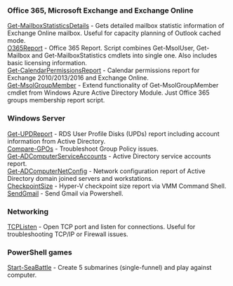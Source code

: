 ### Office 365, Microsoft Exchange and Exchange Online
[Get-MailboxStatisticsDetails](https://github.com/vfedenko/PowerShellScripts/tree/master/Get-MailboxStatisticsDetails) - Gets detailed mailbox statistic information of Exchange Online mailbox. Useful for capacity planning of Outlook cached mode. <br />
[O365Report](https://github.com/vfedenko/PowerShellScripts/tree/master/O365Report) - Office 365 Report. Script combines Get-MsolUser, Get-Mailbox and Get-MailboxStatistics cmdlets into single one. Also includes basic licensing information. <br />
[Get-CalendarPermissionsReport](https://github.com/vfedenko/PowerShellScripts/tree/master/Get-CalendarPermissionsReport) - Calendar permissions report for Exchange 2010/2013/2016 and Exchange Online. <br />
[Get-MsolGroupMember](https://github.com/vfedenko/PowerShellScripts/tree/master/Get-MsolGroupMember) - Extend functionality of Get-MsolGroupMember cmdlet from Windows Azure Active Directory Module. Just Office 365 groups membership report script.

### Windows Server
[Get-UPDReport](https://github.com/vfedenko/PowerShellScripts/tree/master/Get-UPDReport) - RDS User Profile Disks (UPDs) report including account information from Active Directory. <br />
[Compare-GPOs](https://github.com/vfedenko/PowerShellScripts/tree/master/Compare-GPOs) - Troubleshoot Group Policy issues. <br />
[Get-ADComputerServiceAccounts](https://github.com/vfedenko/PowerShellScripts/tree/master/Get-ADComputerServiceAccounts) - Active Directory service accounts report. <br />
[Get-ADComputerNetConfig](https://github.com/vfedenko/PowerShellScripts/tree/master/Get-ADComputerNetConfig) - Network configuration report of Active Directory domain joined servers and workstations. <br />
[CheckpointSize](https://github.com/vfedenko/PowerShellScripts/tree/master/CheckpointSize) - Hyper-V checkpoint size report via VMM Command Shell. <br />
[SendGmail](https://github.com/vfedenko/PowerShellScripts/tree/master/SendGmail) - Send Gmail via Powershell. <br />

### Networking
[TCPListen](https://github.com/vfedenko/PowerShellScripts/tree/master/TCPListen) - Open TCP port and listen for connections. Useful for troubleshooting TCP/IP or Firewall issues. <br />

### PowerShell games
[Start-SeaBattle](https://github.com/vfedenko/PowerShellScripts/tree/master/Start-SeaBattle) - Create 5 submarines (single-funnel) and play against computer.
